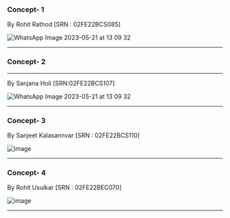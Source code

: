 ### Concept- 1
By Rohit Rathod [SRN : 02FE22BCS085]

![WhatsApp Image 2023-05-21 at 13 09 32](https://github.com/CEER-C/C12/assets/131231105/b0666610-3288-4741-b085-0e144e0e4e07)

***


### Concept- 2
***
By Sanjana Holi [SRN:02FE22BCS107]

![WhatsApp Image 2023-05-21 at 13 09 32](https://github.com/CEER-C/C12/assets/131231105/52bea70e-3483-4e0d-96d8-e4a51d87eafc)

***


### Concept- 3 
By Sanjeet Kalasannvar [SRN : 02FE22BCS110]

![image](https://github.com/CEER-C/C12/assets/131159328/a28459f0-f270-459f-b844-0090f04dc3d3)


***
### Concept- 4 
By Rohit Usulkar [SRN : 02FE22BEC070]


![image](https://github.com/CEER-C/C12/assets/131159328/8366ad98-1ed5-4259-b4b1-1e0748afce14)

***





